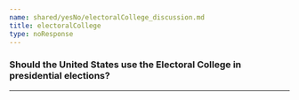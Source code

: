 ```yaml
---
name: shared/yesNo/electoralCollege_discussion.md
title: electoralCollege
type: noResponse
---
```


### Should the United States use the Electoral College in presidential elections?

---

